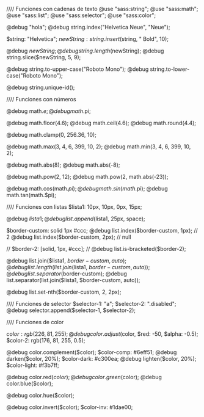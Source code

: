 
//// Funciones con cadenas de texto
@use "sass:string";
@use "sass:math";
@use "sass:list";
@use "sass:selector";
@use "sass:color";

@debug "hola";
@debug string.index("Helvetica Neue", "Neue");

$string: "Helvetica";
$newString: string.insert($string, " Bold", 10);

@debug $newString;
@debug string.length($newString);
@debug string.slice($newString, 5, 9);

@debug string.to-upper-case("Roboto Mono");
@debug string.to-lower-case("Roboto Mono");

@debug string.unique-id();

//// Funciones con números

@debug math.$e;
@debug math.$pi;

@debug math.floor(4.6);
@debug math.ceil(4.6);
@debug math.round(4.4);

@debug math.clamp(0, 256.36, 10);

@debug math.max(3, 4, 6, 399, 10, 2);
@debug math.min(3, 4, 6, 399, 10, 2);

@debug math.abs(8);
@debug math.abs(-8);

@debug math.pow(2, 12);
@debug math.pow(2, math.abs(-23));

@debug math.cos(math.$pi);
@debug math.sin(math.$pi);
@debug math.tan(math.$pi);

//// Funciones con listas
$lista1: 10px, 10px, 0px, 15px;

@debug $lista1;
@debug list.append($lista1, 25px, space);

$border-custom: solid 1px #ccc;
@debug list.index($border-custom, 1px); // 2
@debug list.index($border-custom, 2px); // null

// $border-2: [solid, 1px, #ccc];
// @debug list.is-bracketed($border-2);

@debug list.join($lista1, $border-custom, auto);
@debug list.length(list.join($lista1, $border-custom, auto));
@debug list.separator($border-custom);
@debug list.separator(list.join($lista1, $border-custom, auto));


@debug list.set-nth($border-custom, 2, 2px);

//// Funciones de selector
$selector-1: "a";
$selector-2: ".disabled";
@debug selector.append($selector-1, $selector-2);

//// Funciones de color

$color: rgb(226, 81, 255);
@debug color.adjust($color, $red: -50, $alpha: -0.5);
$color-2: rgb(176, 81, 255, 0.5);

@debug color.complement($color);
$color-comp: #6eff51;
@debug darken($color, 20%);
$color-dark: #c300ea;
@debug lighten($color, 20%);
$color-light: #f3b7ff;

@debug color.red($color);
@debug color.green($color);
@debug color.blue($color);

@debug color.hue($color);

@debug color.invert($color);
$color-inv: #1dae00;